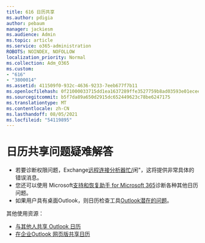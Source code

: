 ```yaml
---
title: 616 日历共享
ms.author: pdigia
author: pebaum
manager: jackiesm
ms.audience: Admin
ms.topic: article
ms.service: o365-administration
ROBOTS: NOINDEX, NOFOLLOW
localization_priority: Normal
ms.collection: Adm_O365
ms.custom:
- "616"
- "3800014"
ms.assetid: 411509f0-932c-4636-9233-7eeb677f7b11
ms.openlocfilehash: 0f21000033715dd1ea1637289ffe3527759b8ad03593e01ecee1a01369421f55
ms.sourcegitcommit: b5f7da89a650d2915dc652449623c78be6247175
ms.translationtype: MT
ms.contentlocale: zh-CN
ms.lasthandoff: 08/05/2021
ms.locfileid: "54119895"
---
```

# <a name="troubleshooting-issues-with-calendar-sharing"></a>日历共享问题疑难解答

- 若要诊断权限问题，Exchange[远程连接分析器忙/](https://testconnectivity.microsoft.com/Default.aspx?testId=freeBusy)闲"，这将提供非常具体的错误消息。
- 您还可以使用 Microsoft[支持和恢复助手 for Microsoft 365](https://diagnostics.office.com/)诊断各种其他日历问题。 
- 如果用户具有桌面Outlook，则日历检查工具[Outlook潜在的问题](https://www.microsoft.com/download/details.aspx?id=28786)。

其他使用资源：

- [与其他人共享 Outlook 日历](https://support.office.com/article/353ed2c1-3ec5-449d-8c73-6931a0adab88)
- [在企业Outlook 网页版共享日历](https://support.office.com/article/7ecef8ae-139c-40d9-bae2-a23977ee58d5)
